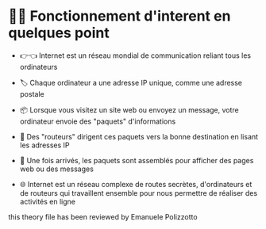 #  👩‍💻 Fonctionnement d'interent en quelques point

- 👉👈 Internet est un réseau mondial de communication reliant tous les ordinateurs 

- 🏷 Chaque ordinateur a une adresse IP unique, comme une adresse postale 

- 📦 Lorsque vous visitez un site web ou envoyez un message, votre ordinateur envoie des "paquets" d'informations 

- 📮 Des "routeurs" dirigent ces paquets vers la bonne destination en lisant les adresses IP 

- 🧩 Une fois arrivés, les paquets sont assemblés pour afficher des pages web ou des messages 

- 🌐 Internet est un réseau complexe de routes secrètes, d'ordinateurs et de routeurs qui travaillent ensemble pour nous permettre de réaliser des activités en ligne

this theory file has been reviewed by Emanuele Polizzotto
